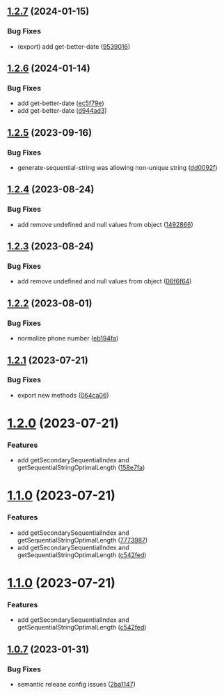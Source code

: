 ## [1.2.7](https://github.com/uzenith360/utils/compare/v1.2.6...v1.2.7) (2024-01-15)


### Bug Fixes

* (export) add get-better-date ([9539016](https://github.com/uzenith360/utils/commit/95390164593563c2563d6e9e60849cb387e69616))

## [1.2.6](https://github.com/uzenith360/utils/compare/v1.2.5...v1.2.6) (2024-01-14)


### Bug Fixes

* add get-better-date ([ec5f79e](https://github.com/uzenith360/utils/commit/ec5f79e35170872404494a63e15a5aa6d608c442))
* add get-better-date ([d944ad3](https://github.com/uzenith360/utils/commit/d944ad3696707eb2377b3789f284e6e4fcb0599d))

## [1.2.5](https://github.com/uzenith360/utils/compare/v1.2.4...v1.2.5) (2023-09-16)


### Bug Fixes

* generate-sequential-string was allowing non-unique string ([dd0092f](https://github.com/uzenith360/utils/commit/dd0092f91f2a206aa5d1a9247adb3035a2c71d09))

## [1.2.4](https://github.com/uzenith360/utils/compare/v1.2.3...v1.2.4) (2023-08-24)


### Bug Fixes

* add remove undefined and null values from object ([1492866](https://github.com/uzenith360/utils/commit/1492866a23bc5d80d407cfdff08e4bbebeb918f9))

## [1.2.3](https://github.com/uzenith360/utils/compare/v1.2.2...v1.2.3) (2023-08-24)


### Bug Fixes

* add remove undefined and null values from object ([06f6f64](https://github.com/uzenith360/utils/commit/06f6f6474a5f10aaf0c3c2ef44d6d3f4d01dc192))

## [1.2.2](https://github.com/uzenith360/utils/compare/v1.2.1...v1.2.2) (2023-08-01)


### Bug Fixes

* normalize phone number ([eb194fa](https://github.com/uzenith360/utils/commit/eb194fade6c1b78b102b2e5a8ac315d37f358977))

## [1.2.1](https://github.com/uzenith360/utils/compare/v1.2.0...v1.2.1) (2023-07-21)


### Bug Fixes

* export new methods ([064ca06](https://github.com/uzenith360/utils/commit/064ca06ad2af7b601a9f9049647beac10601598f))

# [1.2.0](https://github.com/uzenith360/utils/compare/v1.1.0...v1.2.0) (2023-07-21)


### Features

* add getSecondarySequentialIndex and getSequentialStringOptimalLength ([158e7fa](https://github.com/uzenith360/utils/commit/158e7fab59f8cd3716992371df9be1ee27cd7589))

# [1.1.0](https://github.com/uzenith360/utils/compare/v1.0.7...v1.1.0) (2023-07-21)


### Features

* add getSecondarySequentialIndex and getSequentialStringOptimalLength ([7773987](https://github.com/uzenith360/utils/commit/77739872a0dfac583a8eee9758a572949aa63fef))
* add getSecondarySequentialIndex and getSequentialStringOptimalLength ([c542fed](https://github.com/uzenith360/utils/commit/c542fed9cd1d24b106c018e472b37c1981018abf))

# [1.1.0](https://github.com/uzenith360/utils/compare/v1.0.7...v1.1.0) (2023-07-21)


### Features

* add getSecondarySequentialIndex and getSequentialStringOptimalLength ([c542fed](https://github.com/uzenith360/utils/commit/c542fed9cd1d24b106c018e472b37c1981018abf))

## [1.0.7](https://github.com/uzenith360/utils/compare/v1.0.6...v1.0.7) (2023-01-31)


### Bug Fixes

* semantic release config issues ([2ba1147](https://github.com/uzenith360/utils/commit/2ba114755b47d70b7413787950810985011ca8fd))
